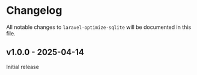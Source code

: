 # Changelog

All notable changes to `laravel-optimize-sqlite` will be documented in this file.

## v1.0.0 - 2025-04-14

Initial release
